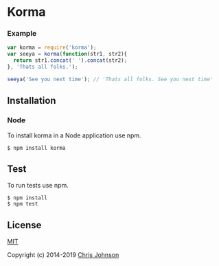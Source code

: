 # Korma

### Example

```js
var korma = require('korma');
var seeya = korma(function(str1, str2){
  return str1.concat(' ').concat(str2);
}, 'Thats all folks.');

seeya('See you next time'); // 'Thats all folks. See you next time'
```

## Installation

### Node

To install korma in a Node application use npm.

```
$ npm install korma
```

## Test

To run tests use npm.

```
$ npm install
$ npm test
```
## License

[MIT](LICENSE)

Copyright (c) 2014-2019 [Chris Johnson](https://github.com/cmjio)
